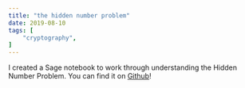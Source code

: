 ```yaml
---
title: "the hidden number problem"
date: 2019-08-10
tags: [
    "cryptography",
]
---
```


I created a Sage notebook to work through understanding the Hidden Number Problem. You can find it on [Github](https://github.com/kelbyludwig/notebooks/blob/master/The%20Hidden%20Number%20Problem.ipynb)!
